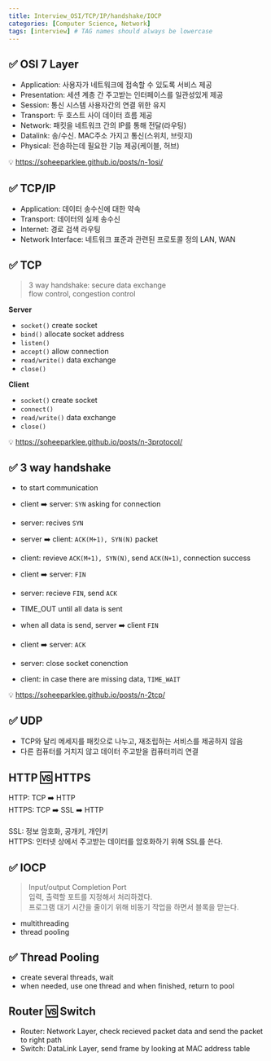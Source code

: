 ```yaml
---
title: Interview_OSI/TCP/IP/handshake/IOCP
categories: [Computer Science, Network]
tags: [interview] # TAG names should always be lowercase
---
```


## ✅ OSI 7 Layer

- Application: 사용자가 네트워크에 접속할 수 있도록 서비스 제공
- Presentation: 세션 계층 간 주고받는 인터페이스를 일관성있게 제공
- Session: 통신 시스템 사용자간의 연결 위한 유지
- Transport: 두 호스트 사이 데이터 흐름 제공
- Network: 패킷을 네트워크 간의 IP를 통해 전달(라우팅)
- Datalink: 송/수신. MAC주소 가지고 통신(스위치, 브릿지)
- Physical: 전송하는데 필요한 기능 제공(케이블, 허브)

💡 <https://soheeparklee.github.io/posts/n-1osi/> <br>

## ✅ TCP/IP

- Application: 데이터 송수신에 대한 약속
- Transport: 데이터의 실제 송수신
- Internet: 경로 검색 라우팅
- Network Interface: 네트워크 표준과 관련된 프로토콜 정의 LAN, WAN

## ✅ TCP

> 3 way handshake: secure data exchange <br>
> flow control, congestion control <br>

**Server**

- `socket()` create socket
- `bind()` allocate socket address
- `listen()`
- `accept()` allow connection
- `read/write()` data exchange
- `close()`

**Client**

- `socket()` create socket
- `connect()`
- `read/write()` data exchange
- `close()`

💡 <https://soheeparklee.github.io/posts/n-3protocol/> <br>

## ✅ 3 way handshake

- to start communication
- client ➡️ server: `SYN` asking for connection
- server: recives `SYN`
- server ➡️ client: `ACK(M+1), SYN(N)` packet
- client: revieve `ACK(M+1), SYN(N)`, send `ACK(N+1)`, connection success

- client ➡️ server: `FIN`
- server: recieve `FIN`, send `ACK`
- TIME_OUT until all data is sent
- when all data is send, server ➡️ client `FIN`
- client ➡️ server: `ACK`
- server: close socket conenction
- client: in case there are missing data, `TIME_WAIT`

💡 <https://soheeparklee.github.io/posts/n-2tcp/> <br>

## ✅ UDP

- TCP와 달리 메세지를 패킷으로 나누고, 재조립하는 서비스를 제공하지 않음
- 다른 컴퓨터를 거치지 않고 데이터 주고받을 컴퓨터끼리 연결

## HTTP 🆚 HTTPS

HTTP: TCP ➡️ HTTP <br>
HTTPS: TCP ➡️ SSL ➡️ HTTP <br>
<br>
SSL: 정보 암호화, 공개키, 개인키 <br>
HTTPS: 인터넷 상에서 주고받는 데이터를 암호화하기 위해 SSL를 쓴다. <br>

## ✅ IOCP

> Input/output Completion Port <br>
> 입력, 출력할 포트를 지정해서 처리하겠다. <br>
> 프로그램 대기 시간을 줄이기 위해 비동기 작업을 하면서 블록을 맏는다. <br>

- multithreading
- thread pooling

## ✅ Thread Pooling

- create several threads, wait
- when needed, use one thread and when finished, return to pool

## Router 🆚 Switch

- Router: Network Layer, check recieved packet data and send the packet to right path
- Switch: DataLink Layer, send frame by looking at MAC address table
